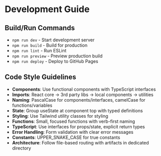 # Development Guide

## Build/Run Commands
- `npm run dev` - Start development server
- `npm run build` - Build for production
- `npm run lint` - Run ESLint
- `npm run preview` - Preview production build
- `npm run deploy` - Deploy to GitHub Pages

## Code Style Guidelines
- **Components**: Use functional components with TypeScript interfaces
- **Imports**: React core → 3rd party libs → local components → utilities
- **Naming**: PascalCase for components/interfaces, camelCase for functions/variables
- **State**: Group useState at component top with typed definitions
- **Styling**: Use Tailwind utility classes for styling
- **Functions**: Small, focused functions with verb-first naming
- **TypeScript**: Use interfaces for props/state, explicit return types
- **Error Handling**: Form validation with clear error messages
- **Constants**: UPPER_SNAKE_CASE for true constants
- **Architecture**: Follow file-based routing with artifacts in dedicated directory